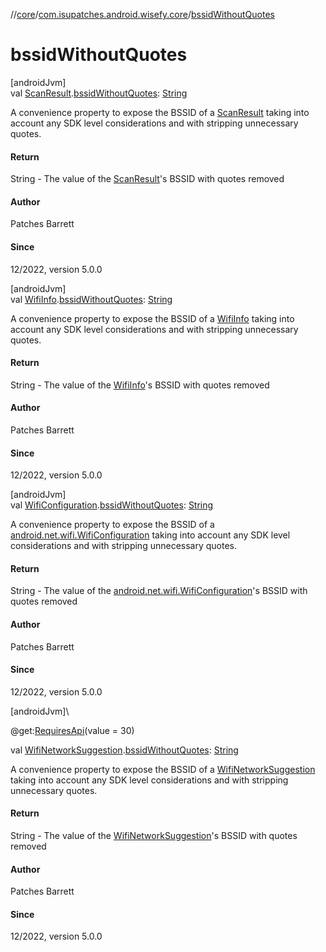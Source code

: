 //[core](../../index.md)/[com.isupatches.android.wisefy.core](index.md)/[bssidWithoutQuotes](bssid-without-quotes.md)

# bssidWithoutQuotes

[androidJvm]\
val [ScanResult](https://developer.android.com/reference/kotlin/android/net/wifi/ScanResult.html).[bssidWithoutQuotes](bssid-without-quotes.md): [String](https://kotlinlang.org/api/latest/jvm/stdlib/kotlin/-string/index.html)

A convenience property to expose the BSSID of a [ScanResult](https://developer.android.com/reference/kotlin/android/net/wifi/ScanResult.html) taking into account any SDK level considerations and with stripping unnecessary quotes.

#### Return

String - The value of the [ScanResult](https://developer.android.com/reference/kotlin/android/net/wifi/ScanResult.html)'s BSSID with quotes removed

#### Author

Patches Barrett

#### Since

12/2022, version 5.0.0

[androidJvm]\
val [WifiInfo](https://developer.android.com/reference/kotlin/android/net/wifi/WifiInfo.html).[bssidWithoutQuotes](bssid-without-quotes.md): [String](https://kotlinlang.org/api/latest/jvm/stdlib/kotlin/-string/index.html)

A convenience property to expose the BSSID of a [WifiInfo](https://developer.android.com/reference/kotlin/android/net/wifi/WifiInfo.html) taking into account any SDK level considerations and with stripping unnecessary quotes.

#### Return

String - The value of the [WifiInfo](https://developer.android.com/reference/kotlin/android/net/wifi/WifiInfo.html)'s BSSID with quotes removed

#### Author

Patches Barrett

#### Since

12/2022, version 5.0.0

[androidJvm]\
val [WifiConfiguration](https://developer.android.com/reference/kotlin/android/net/wifi/WifiConfiguration.html).[bssidWithoutQuotes](bssid-without-quotes.md): [String](https://kotlinlang.org/api/latest/jvm/stdlib/kotlin/-string/index.html)

A convenience property to expose the BSSID of a [android.net.wifi.WifiConfiguration](https://developer.android.com/reference/kotlin/android/net/wifi/WifiConfiguration.html) taking into account any SDK level considerations and with stripping unnecessary quotes.

#### Return

String - The value of the [android.net.wifi.WifiConfiguration](https://developer.android.com/reference/kotlin/android/net/wifi/WifiConfiguration.html)'s BSSID with quotes removed

#### Author

Patches Barrett

#### Since

12/2022, version 5.0.0

[androidJvm]\

@get:[RequiresApi](https://developer.android.com/reference/kotlin/androidx/annotation/RequiresApi.html)(value = 30)

val [WifiNetworkSuggestion](https://developer.android.com/reference/kotlin/android/net/wifi/WifiNetworkSuggestion.html).[bssidWithoutQuotes](bssid-without-quotes.md): [String](https://kotlinlang.org/api/latest/jvm/stdlib/kotlin/-string/index.html)

A convenience property to expose the BSSID of a [WifiNetworkSuggestion](https://developer.android.com/reference/kotlin/android/net/wifi/WifiNetworkSuggestion.html) taking into account any SDK level considerations and with stripping unnecessary quotes.

#### Return

String - The value of the [WifiNetworkSuggestion](https://developer.android.com/reference/kotlin/android/net/wifi/WifiNetworkSuggestion.html)'s BSSID with quotes removed

#### Author

Patches Barrett

#### Since

12/2022, version 5.0.0
